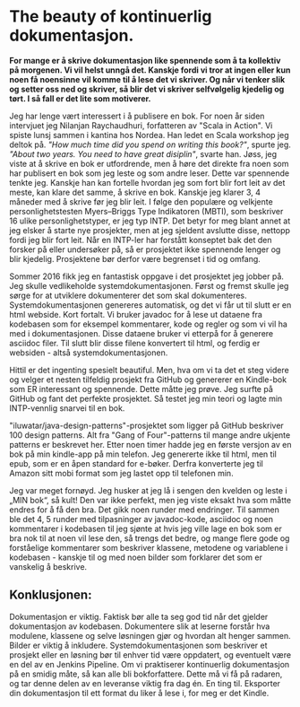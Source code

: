 ﻿# The beauty of kontinuerlig dokumentasjon.
**For mange er å skrive dokumentasjon like spennende som å ta kollektiv på morgenen. Vi vil helst unngå det. Kanskje fordi vi tror at ingen eller kun noen få noensinne vil komme til å lese det vi skriver. Og når vi tenker slik og setter oss ned og skriver, så blir det vi skriver selfvølgelig kjedelig og tørt. I så fall er det lite som motiverer.**

Jeg har lenge vært interessert i å publisere en bok. For noen år siden intervjuet jeg Nilanjan Raychaudhuri, forfatteren av "Scala in Action". Vi spiste lunsj sammen i kantina hos Nordea. Han ledet en Scala workshop jeg deltok på. *"How much time did you spend on writing this book?"*, spurte jeg. *"About two years. You need to have great disiplin"*, svarte han. Jøss, jeg viste at å skrive en bok er utfordrende, men å høre det direkte fra noen som har publisert en bok som jeg leste og som andre leser. Dette var spennende tenkte jeg. Kanskje han kan fortelle hvordan jeg som fort blir fort leit av det meste, kan klare det samme, å skrive en bok. Kanskje jeg klarer 3, 4 måneder med å skrive før jeg blir leit. I følge den populære og velkjente personlighetstesten Myers–Briggs Type Indikatoren (MBTI), som beskriver 16 ulike personlighetstyper, er jeg typ INTP. Det betyr for meg blant annet at jeg elsker å starte nye prosjekter, men at jeg sjeldent avslutte disse, nettopp fordi jeg blir fort leit. Når en INTP-ler har forstått konseptet bak det den forsker på eller undersøker på, så er prosjektet ikke spennende lenger og blir kjedelig. Prosjektene bør derfor være begrenset i tid og omfang.

Sommer 2016 fikk jeg en fantastisk oppgave i det prosjektet jeg jobber på. Jeg skulle vedlikeholde systemdokumentasjonen. Først og fremst skulle jeg sørge for at utviklere dokumenterer det som skal dokumenteres. Systemdokumentasjonen genereres automatisk, og det vi får ut til slutt er en html webside. Kort fortalt. Vi bruker javadoc for å lese ut dataene fra kodebasen som for eksempel kommentarer, kode og regler og som vi vil ha med i dokumentasjonen. Disse dataene bruker vi etterpå for å generere asciidoc filer. Til slutt blir disse filene konvertert til html, og ferdig er websiden - altså systemdokumentasjonen.

Hittil er det ingenting spesielt beautiful. Men, hva om vi ta det et steg videre og velger et nesten tilfeldig prosjekt fra GitHub og genererer en Kindle-bok som ER interessant og spennende. Dette måtte jeg prøve. Jeg surfte på GitHub og fant det perfekte prosjektet. Så testet jeg min teori og lagte min INTP-vennlig snarvei til en bok. 

"iluwatar/java-design-patterns"-prosjektet som ligger på GitHub beskriver 100 design patterns. Alt fra "Gang of Four"-patterns til mange andre ukjente patterns er beskrevet her. Etter noen timer hadde jeg en første versjon av en bok på min kindle-app på min telefon. Jeg genererte ikke til html, men til epub, som er en åpen standard for e-bøker. Derfra konverterte jeg til Amazon sitt mobi format som jeg lastet opp til telefonen min. 

Jeg var meget fornøyd. Jeg husker at jeg lå i sengen den kvelden og leste i „MIN bok“, så kult! Den var ikke perfekt, men jeg viste eksakt hva som måtte endres for å få den bra. Det gikk noen runder med endringer. Til sammen ble det 4, 5 runder med tilpasninger av javadoc-kode, asciidoc og noen kommentarer i kodebasen til jeg sjønte at hvis jeg ville lage en bok som er bra nok til at noen vil lese den, så trengs det bedre, og mange flere gode og forståelige kommentarer som beskriver klassene, metodene og variablene i kodebasen - kanskje til og med noen bilder som forklarer det som er vanskelig å beskrive.

## Konklusjonen:
Dokumentasjon er viktig. Faktisk bør alle ta seg god tid når det gjelder dokumentasjon av kodebasen. Dokumentere slik at leserne forstår hva modulene, klassene og selve løsningen gjør og hvordan alt henger sammen. Bilder er viktig å inkludere. Systemdokumentasjonen som beskriver et prosjekt eller en løsning bør til enhver tid være oppdatert, og eventuelt være en del av en Jenkins Pipeline. Om vi praktiserer kontinuerlig dokumentasjon på en smidig måte, så kan alle bli bokforfattere. Dette må vi få på radaren, og tar denne delen av en leveranse viktig fra dag én. En ting til. Eksporter din dokumentasjon til ett format du liker å lese i, for meg er det Kindle.
